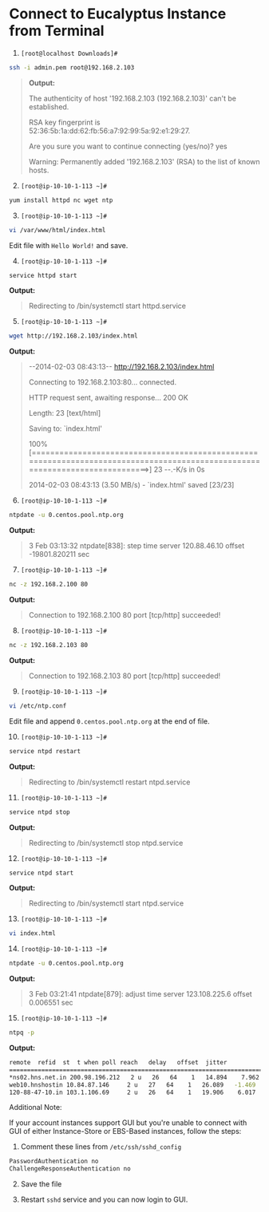 # Connect to Eucalyptus Instance from Terminal

1. `[root@localhost Downloads]#`

 ```sh
 ssh -i admin.pem root@192.168.2.103
 ```

  > **Output:**
  >
  > The authenticity of host '192.168.2.103 (192.168.2.103)' can't be established.
  >  
  > RSA key fingerprint is 52:36:5b:1a:dd:62:fb:56:a7:92:99:5a:92:e1:29:27.
  >  
  > Are you sure you want to continue connecting (yes/no)? yes
  >  
  > Warning: Permanently added '192.168.2.103' (RSA) to the list of known hosts.

2. `[root@ip-10-10-1-113 ~]#`
  
  ```sh
  yum install httpd nc wget ntp
  ```

3. `[root@ip-10-10-1-113 ~]#` 
  
  ```sh
  vi /var/www/html/index.html
  ```
Edit file with ```Hello World!``` and save.

4. `[root@ip-10-10-1-113 ~]#` 

  ```sh
  service httpd start
  ```
  
  **Output:**
> Redirecting to /bin/systemctl start  httpd.service

5. `[root@ip-10-10-1-113 ~]#`

  ```sh
  wget http://192.168.2.103/index.html
  ```
  
  **Output:**
> --2014-02-03 08:43:13--  <http://192.168.2.103/index.html>
>
> Connecting to 192.168.2.103:80... connected.
>
> HTTP request sent, awaiting response... 200 OK
>
> Length: 23 [text/html]
>
> Saving to: `index.html'
>
> 100%[=============================================================================================================================>] 
> 23          --.-K/s   in 0s
>
> 2014-02-03 08:43:13 (3.50 MB/s) - `index.html' saved [23/23]

6.  `[root@ip-10-10-1-113 ~]#`
  
  ```sh
  ntpdate -u 0.centos.pool.ntp.org
  ```
  
  **Output:**
  > 3 Feb 03:13:32 ntpdate[838]: step time server 120.88.46.10 offset -19801.820211 sec

7.  `[root@ip-10-10-1-113 ~]#` 
  
  ```sh
  nc -z 192.168.2.100 80
  ```

  **Output:**
  > Connection to 192.168.2.100 80 port [tcp/http] succeeded!

8.  `[root@ip-10-10-1-113 ~]#` 

  ```sh
  nc -z 192.168.2.103 80
  ```

  **Output:**
  > Connection to 192.168.2.103 80 port [tcp/http] succeeded!

9.  `[root@ip-10-10-1-113 ~]#`
  
  ```sh
  vi /etc/ntp.conf 
  ```
  
  Edit file and append `0.centos.pool.ntp.org` at the end of file.

10.  `[root@ip-10-10-1-113 ~]#`

  ```sh
  service ntpd restart
  ```

  **Output:**
  > Redirecting to /bin/systemctl restart  ntpd.service

11.  `[root@ip-10-10-1-113 ~]#`
  
  ```sh
  service ntpd stop
  ```

  **Output:**
  > Redirecting to /bin/systemctl stop  ntpd.service

12.	`[root@ip-10-10-1-113 ~]#` 

  ```sh
  service ntpd start
  ```

  **Output:**
  > Redirecting to /bin/systemctl start  ntpd.service

13.  `[root@ip-10-10-1-113 ~]#`
  
  ```sh
  vi index.html 
  ```

14.  `[root@ip-10-10-1-113 ~]#`
  
  ```sh
  ntpdate -u 0.centos.pool.ntp.org 
  ```
  
  **Output:**
  > 3 Feb 03:21:41 ntpdate[879]: adjust time server 123.108.225.6 offset 0.006551 sec

15.  `[root@ip-10-10-1-113 ~]#`
  
  ``` sh
  ntpq -p 
  ```
  
  **Output:**
  
  ```sh
  remote  refid  st  t when poll reach   delay   offset  jitter
  ==============================================================================
  *ns02.hns.net.in 200.98.196.212   2 u   26   64    1   14.894    7.962   1.407
  web10.hnshostin 10.84.87.146     2 u   27   64    1   26.089   -1.469   1.000
  120-88-47-10.in 103.1.106.69     2 u   26   64    1   19.906    6.017   1.272
  ```
  
  Additional Note:
  
If your account instances support GUI but you're unable to connect with GUI of either Instance-Store or EBS-Based instances, follow the steps:

1. Comment these lines from `/etc/ssh/sshd_config`

  ```sh
  PasswordAuthentication no
  ChallengeResponseAuthentication no
  ```

2. Save the file

3. Restart `sshd` service and you can now login to GUI.
